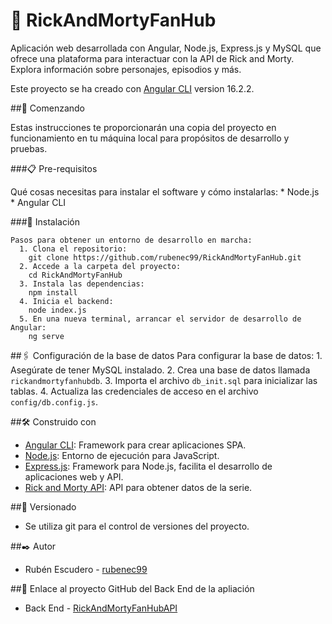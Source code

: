 # 🌌 RickAndMortyFanHub

Aplicación web desarrollada con Angular, Node.js, Express.js y MySQL que ofrece una plataforma para interactuar con la API de Rick and Morty. Explora información sobre personajes, episodios y más.

Este proyecto se ha creado con [Angular CLI](https://github.com/angular/angular-cli) version 16.2.2.

##🚀 Comenzando 

Estas instrucciones te proporcionarán una copia del proyecto en funcionamiento en tu máquina local para propósitos de desarrollo y pruebas.

  ###📋 Pre-requisitos 

  Qué cosas necesitas para instalar el software y cómo instalarlas:
    * Node.js
    * Angular CLI

  ###🔧 Instalación 
  
    Pasos para obtener un entorno de desarrollo en marcha:
      1. Clona el repositorio:
        git clone https://github.com/rubenec99/RickAndMortyFanHub.git
      2. Accede a la carpeta del proyecto:
        cd RickAndMortyFanHub
      3. Instala las dependencias:
        npm install
      4. Inicia el backend:
        node index.js
      5. En una nueva terminal, arrancar el servidor de desarrollo de Angular:
        ng serve

##🖇️ Configuración de la base de datos 
  Para configurar la base de datos:
    1. Asegúrate de tener MySQL instalado.
    2. Crea una base de datos llamada `rickandmortyfanhubdb`.
    3. Importa el archivo `db_init.sql` para inicializar las tablas.
    4. Actualiza las credenciales de acceso en el archivo `config/db.config.js`.
    

##🛠️ Construido con 
  * [Angular CLI](https://github.com/angular/angular-cli): Framework para crear aplicaciones SPA.
  * [Node.js](https://github.com/nodejs): Entorno de ejecución para JavaScript.
  * [Express.js](https://expressjs.com/): Framework para Node.js, facilita el desarrollo de aplicaciones web y API.
  * [Rick and Morty API](https://rickandmortyapi.com/): API para obtener datos de la serie.

##📌 Versionado 
* Se utiliza git para el control de versiones del proyecto.

##✒️ Autor 
* Rubén Escudero - [rubenec99](https://github.com/rubenec99)

##🔗 Enlace al proyecto GitHub del Back End de la apliación 
* Back End - [RickAndMortyFanHubAPI](https://github.com/rubenec99/RickAndMortyFanHubAPI)
